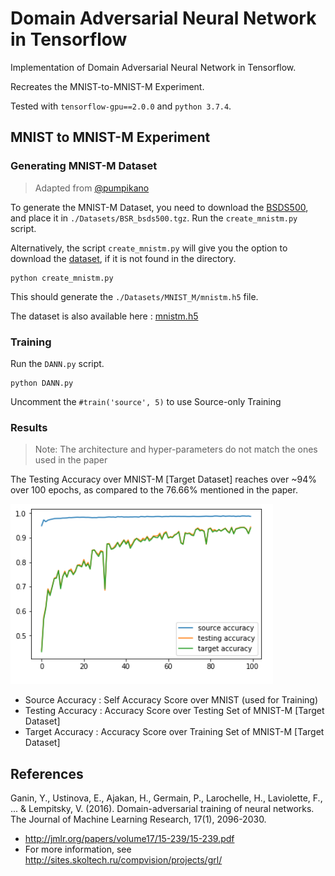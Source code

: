 # Domain Adversarial Neural Network in Tensorflow

Implementation of Domain Adversarial Neural Network in Tensorflow.

Recreates the MNIST-to-MNIST-M Experiment.

Tested with `tensorflow-gpu==2.0.0` and `python 3.7.4`.

## MNIST to MNIST-M Experiment
### Generating MNIST-M Dataset

> Adapted from [@pumpikano](https://github.com/pumpikano/tf-dann/blob/master/create_mnistm.py)

To generate the MNIST-M Dataset, you need to download the [BSDS500](https://www2.eecs.berkeley.edu/Research/Projects/CS/vision/grouping/resources.html#bsds500), and place it in `./Datasets/BSR_bsds500.tgz`. Run the `create_mnistm.py` script.

Alternatively, the script `create_mnistm.py` will give you the option to download the [dataset](http://www.eecs.berkeley.edu/Research/Projects/CS/vision/grouping/BSR/BSR_bsds500.tgz), if it is not found in the directory.

    python create_mnistm.py

This should generate the `./Datasets/MNIST_M/mnistm.h5` file.

The dataset is also available here : [mnistm.h5](https://github.com/sghoshjr/tf-dann/releases/download/v1.0.0/mnistm.h5)

### Training

Run the `DANN.py` script.

    python DANN.py

Uncomment the `#train('source', 5)` to use Source-only Training

### Results
> Note: The architecture and hyper-parameters do not match the ones used in the paper

The Testing Accuracy over MNIST-M [Target Dataset] reaches over ~94% over 100 epochs, as compared to the 76.66% mentioned in the paper.

![Accuracy Graph](./img/Graph.PNG "Accuracy Graph")

* Source Accuracy : Self Accuracy Score over MNIST (used for Training)
* Testing Accuracy : Accuracy Score over Testing Set of MNIST-M [Target Dataset]
* Target Accuracy : Accuracy Score over Training Set of MNIST-M [Target Dataset]


## References

Ganin, Y., Ustinova, E., Ajakan, H., Germain, P., Larochelle, H., Laviolette, F., ... & Lempitsky, V. (2016). Domain-adversarial training of neural networks. The Journal of Machine Learning Research, 17(1), 2096-2030.

 * http://jmlr.org/papers/volume17/15-239/15-239.pdf
 * For more information, see http://sites.skoltech.ru/compvision/projects/grl/
